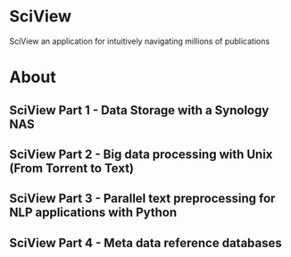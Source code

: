 # SciView
SciView an application for intuitively navigating millions of publications

# About

## SciView Part 1 - Data Storage with a Synology NAS

## SciView Part 2 - Big data processing with Unix (From Torrent to Text)

## SciView Part 3 - Parallel text preprocessing for NLP applications with Python

## SciView Part 4 - Meta data reference databases
